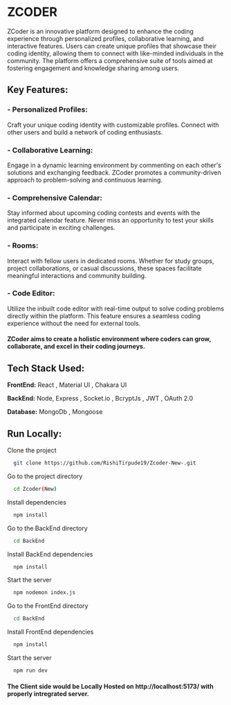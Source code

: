 
# ZCODER

ZCoder is an innovative platform designed to enhance the coding experience through personalized profiles, collaborative learning, and interactive features. Users can create unique profiles that showcase their coding identity, allowing them to connect with like-minded individuals in the community. The platform offers a comprehensive suite of tools aimed at fostering engagement and knowledge sharing among users.


## Key Features:

### - Personalized Profiles:

Craft your unique coding identity with customizable profiles. Connect with other users and build a network of coding enthusiasts.

### - Collaborative Learning:

Engage in a dynamic learning environment by commenting on each other's solutions and exchanging feedback. ZCoder promotes a community-driven approach to problem-solving and continuous learning.

### - Comprehensive Calendar:

Stay informed about upcoming coding contests and events with the integrated calendar feature. Never miss an opportunity to test your skills and participate in exciting challenges.

### - Rooms: 
Interact with fellow users in dedicated rooms. Whether for study groups, project collaborations, or casual discussions, these spaces facilitate meaningful interactions and community building.

### - Code Editor: 
Utilize the inbuilt code editor with real-time output to solve coding problems directly within the platform. This feature ensures a seamless coding experience without the need for external tools.


#### ZCoder aims to create a holistic environment where coders can grow, collaborate, and excel in their coding journeys.



## Tech Stack Used:

**FrontEnd:** React , Material UI , Chakara UI

**BackEnd:** Node, Express , Socket.io , BcryptJs , JWT , OAuth 2.0

**Database:** MongoDb , Mongoose

## Run Locally:

Clone the project

```bash
  git clone https://github.com/RishiTirpude19/Zcoder-New-.git
```

Go to the project directory

```bash
  cd Zcoder(New)
```

Install dependencies

```bash
  npm install
```
Go to the BackEnd directory

```bash
  cd BackEnd
```

Install BackEnd dependencies

```bash
  npm install
```

Start the server

```bash
  npm nodemon index.js
```
Go to the FrontEnd directory

```bash
  cd BackEnd
```

Install FrontEnd dependencies

```bash
  npm install
```

Start the server

```bash
  npm run dev
```
#### The Client side would be Locally Hosted on http://localhost:5173/ with properly intregrated server.

